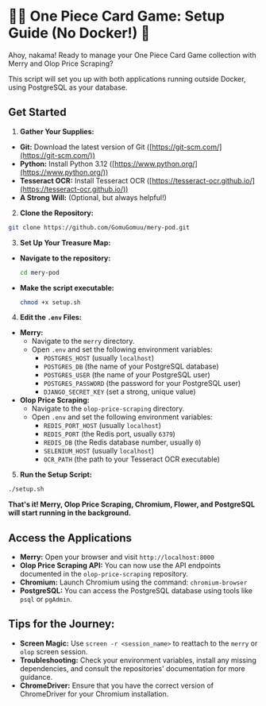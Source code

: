 # 🏴‍☠️ One Piece Card Game:  Setup Guide (No Docker!) 🌊

Ahoy, nakama!  Ready to manage your One Piece Card Game collection with Merry and Olop Price Scraping? 

This script will set you up with both applications running outside Docker, using PostgreSQL as your database.

##  Get Started

1. **Gather Your Supplies:**

* **Git:**  Download the latest version of Git ([https://git-scm.com/](https://git-scm.com/))
* **Python:**  Install Python 3.12 ([https://www.python.org/](https://www.python.org/))
* **Tesseract OCR:** Install Tesseract OCR ([https://tesseract-ocr.github.io/](https://tesseract-ocr.github.io/))
* **A Strong Will:**  (Optional, but always helpful!)

2. **Clone the Repository:**

```bash
git clone https://github.com/GomuGomuu/mery-pod.git
```

3. **Set Up Your Treasure Map:**

* **Navigate to the repository:**
    ```bash
    cd mery-pod
    ```
* **Make the script executable:**
    ```bash
    chmod +x setup.sh
    ```

4. **Edit the `.env` Files:**

* **Merry:**
    * Navigate to the `merry` directory.
    * Open `.env` and set the following environment variables:
        * `POSTGRES_HOST` (usually `localhost`)
        * `POSTGRES_DB` (the name of your PostgreSQL database)
        * `POSTGRES_USER` (the name of your PostgreSQL user)
        * `POSTGRES_PASSWORD` (the password for your PostgreSQL user)
        * `DJANGO_SECRET_KEY` (set a strong, unique value)
* **Olop Price Scraping:**
    * Navigate to the `olop-price-scraping` directory.
    * Open `.env` and set the following environment variables:
        * `REDIS_PORT_HOST` (usually `localhost`)
        * `REDIS_PORT` (the Redis port, usually `6379`)
        * `REDIS_DB` (the Redis database number, usually `0`)
        * `SELENIUM_HOST` (usually `localhost`)
        * `OCR_PATH` (the path to your Tesseract OCR executable)

5. **Run the Setup Script:**

```bash
./setup.sh
```

**That's it!  Merry, Olop Price Scraping, Chromium, Flower, and PostgreSQL will start running in the background.**

##  Access the Applications

* **Merry:** Open your browser and visit `http://localhost:8000`
* **Olop Price Scraping API:** You can now use the API endpoints documented in the `olop-price-scraping` repository.
* **Chromium:**  Launch Chromium using the command: `chromium-browser` 
* **PostgreSQL:**  You can access the PostgreSQL database using tools like `psql` or `pgAdmin`.

##  Tips for the Journey:

* **Screen Magic:** Use `screen -r <session_name>` to reattach to the `merry` or `olop` screen session.
* **Troubleshooting:** Check your environment variables, install any missing dependencies, and consult the repositories' documentation for more guidance.
* **ChromeDriver:**  Ensure that you have the correct version of ChromeDriver for your Chromium installation.
